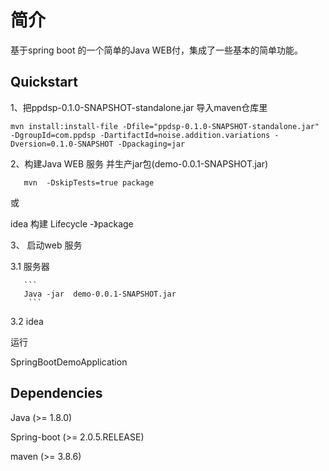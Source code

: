# 简介
基于spring boot 的一个简单的Java WEB付，集成了一些基本的简单功能。

## Quickstart
1、把ppdsp-0.1.0-SNAPSHOT-standalone.jar 导入maven仓库里
 ```
 mvn install:install-file -Dfile="ppdsp-0.1.0-SNAPSHOT-standalone.jar" -DgroupId=com.ppdsp -DartifactId=noise.addition.variations -Dversion=0.1.0-SNAPSHOT -Dpackaging=jar

 ```
 2、构建Java WEB 服务
并生产jar包(demo-0.0.1-SNAPSHOT.jar)
```
   mvn  -DskipTests=true package
   ```
   或

   idea 构建
   Lifecycle -》package
   
   
 3、 启动web 服务

   3.1 服务器

  
       ```
       Java -jar  demo-0.0.1-SNAPSHOT.jar
        ```
        
   3.2 
idea
  
运行

SpringBootDemoApplication
## Dependencies
Java (>= 1.8.0)

Spring-boot (>= 2.0.5.RELEASE)

maven (>= 3.8.6)
